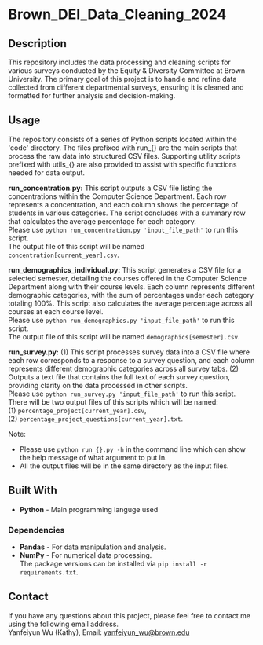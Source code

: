 # Brown_DEI_Data_Cleaning_2024

## Description
This repository includes the data processing and cleaning scripts for various surveys conducted by the Equity & Diversity Committee at Brown University. The primary goal of this project is to handle and refine data collected from different departmental surveys, ensuring it is cleaned and formatted for further analysis and decision-making.

## Usage
The repository consists of a series of Python scripts located within the 'code' directory. The files prefixed with run_{} are the main scripts that process the raw data into structured CSV files. Supporting utility scripts prefixed with utils_{} are also provided to assist with specific functions needed for data output.

__run_concentration.py:__ This script outputs a CSV file listing the concentrations within the Computer Science Department. Each row represents a concentration, and each column shows the percentage of students in various categories. The script concludes with a summary row that calculates the average percentage for each category.\
Please use `python run_concentration.py 'input_file_path'` to run this script.\
The output file of this script will be named `concentration[current_year].csv`.

__run_demographics_individual.py:__ This script generates a CSV file for a selected semester, detailing the courses offered in the Computer Science Department along with their course levels. Each column represents different demographic categories, with the sum of percentages under each category totaling 100%. This script also calculates the average percentage across all courses at each course level.\
Please use `python run_demographics.py 'input_file_path'` to run this script.\
The output file of this script will be named `demographics[semester].csv`.

__run_survey.py:__ (1) This script processes survey data into a CSV file where each row corresponds to a response to a survey question, and each column represents different demographic categories across all survey tabs. (2) Outputs a text file that contains the full text of each survey question, providing clarity on the data processed in other scripts.\
Please use `python run_survey.py 'input_file_path'` to run this script.\
There will be two output files of this scripts which will be named: \
(1) `percentage_project[current_year].csv`, \
(2) `percentage_project_questions[current_year].txt`.

Note:
- Please use `python run_{}.py -h` in the command line which can show the help message of what argument to put in.
- All the output files will be in the same directory as the input files.

## Built With
- __Python__ - Main programming languge used

### Dependencies
- __Pandas__ - For data manipulation and analysis.
- __NumPy__ - For numerical data processing.\
The package versions can be installed via `pip install -r requirements.txt`.

## Contact
If you have any questions about this project, please feel free to contact me using the following email address.\
Yanfeiyun Wu (Kathy), Email: yanfeiyun_wu@brown.edu
